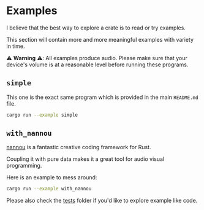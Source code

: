 # Examples

I believe that the best way to explore a crate is to read or try examples.

This section will contain more and more meaningful examples with variety in time.

⚠️ **Warning** ⚠️: All examples produce audio. Please make sure that your device's volume is at a reasonable level before running these programs.

## `simple`

This one is the exact same program which is provided in the main `README.md` file.

```sh
cargo run --example simple
```

## `with_nannou`

[nannou](https://github.com/nannou-org/nannou) is a fantastic creative coding framework for Rust.

Coupling it with pure data makes it a great tool for audio visual programming.

Here is an example to mess around:

```sh
cargo run --example with_nannou
```

Please also check the [tests](https://github.com/alisomay/libpd-rs/tree/main/tests) folder if you'd like to explore example like code.
